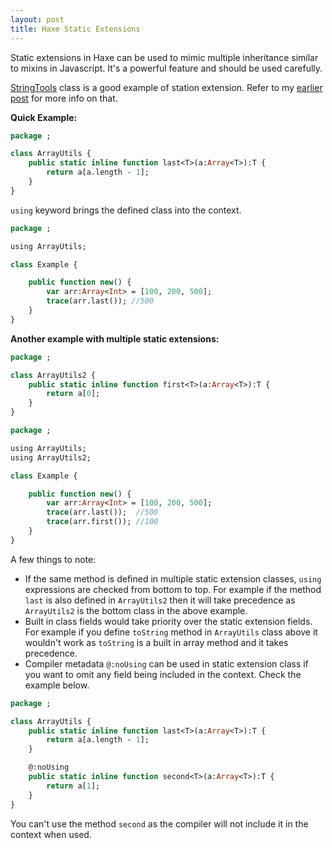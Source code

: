 ```yaml
---
layout: post
title: Haxe Static Extensions
---
```


Static extensions in Haxe can be used to mimic multiple inheritance similar to mixins in Javascript. It's a powerful feature and should be used carefully.

[StringTools](http://api.haxe.org/StringTools.html) class is a good example of station extension. Refer to my [earlier post](http://adireddy.github.io/2014/11/17/haxe-string-interpolation-stringutils/) for more info on that.

**Quick Example:**

```haxe
package ;

class ArrayUtils {
	public static inline function last<T>(a:Array<T>):T {
		return a[a.length - 1];
	}
}
```
`using` keyword brings the defined class into the context.

```haxe
package ;

using ArrayUtils;

class Example {

	public function new() {
		var arr:Array<Int> = [100, 200, 500];
		trace(arr.last()); //500
	}
}
```

**Another example with multiple static extensions:**

```haxe
package ;

class ArrayUtils2 {
	public static inline function first<T>(a:Array<T>):T {
		return a[0];
	}
}
```

```haxe
package ;

using ArrayUtils;
using ArrayUtils2;

class Example {

	public function new() {
		var arr:Array<Int> = [100, 200, 500];
		trace(arr.last());  //500
		trace(arr.first()); //100
	}
}
```

A few things to note:

- If the same method is defined in multiple static extension classes, `using` expressions are checked from bottom to top. For example if the method `last` is also defined in `ArrayUtils2` then it will take precedence as `ArrayUtils2` is the bottom class in the above example.
- Built in class fields would take priority over the static extension fields. For example if you define `toString` method in `ArrayUtils` class above it wouldn't work as `toString` is a built in array method and it takes precedence.
- Compiler metadata `@:noUsing` can be used in static extension class if you want to omit any field being included in the context. Check the example below.

```haxe
package ;

class ArrayUtils {
	public static inline function last<T>(a:Array<T>):T {
		return a[a.length - 1];
	}

	@:noUsing
	public static inline function second<T>(a:Array<T>):T {
		return a[1];
	}
}
```

You can't use the method `second` as the compiler will not include it in the context when used.

